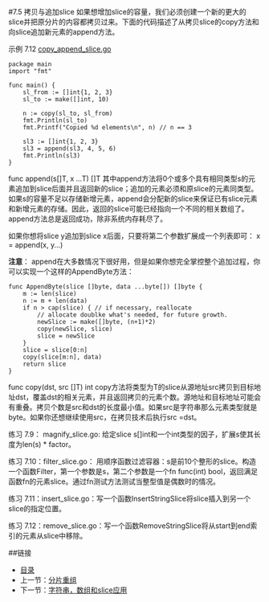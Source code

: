 #7.5 拷贝与追加slice
如果想增加slice的容量，我们必须创建一个新的更大的slice并把原分片的内容都拷贝过来。下面的代码描述了从拷贝slice的copy方法和向slice追加新元素的append方法。

示例 7.12 [copy_append_slice.go](exmaples/chapter_7/copy_append_slice.go)
          
    package main
    import "fmt"
    
    func main() {
    	sl_from := []int{1, 2, 3}
    	sl_to := make([]int, 10)
    
    	n := copy(sl_to, sl_from)
    	fmt.Println(sl_to)
    	fmt.Printf("Copied %d elements\n", n) // n == 3
    
    	sl3 := []int{1, 2, 3}
    	sl3 = append(sl3, 4, 5, 6)
    	fmt.Println(sl3)
    }

func append(s[]T, x ...T) []T 其中append方法将0个或多个具有相同类型s的元素追加到slice后面并且返回新的slice；追加的元素必须和原slice的元素同类型。如果s的容量不足以存储新增元素，append会分配新的slice来保证已有slice元素和新增元素的存储。因此，返回的slice可能已经指向一个不同的相关数组了。append方法总是返回成功，除非系统内存耗尽了。

如果你想将slice y追加到slice x后面，只要将第二个参数扩展成一个列表即可： x = append(x, y...)

**注意**： append在大多数情况下很好用，但是如果你想完全掌控整个追加过程，你可以实现一个这样的AppendByte方法：

	func AppendByte(slice []byte, data ...byte[]) []byte {
		m := len(slice)
		n := m + len(data)
		if n > cap(slice) { // if necessary, reallocate
			// allocate doublke what's needed, for future growth.
			newSlice := make([]byte, (n+1)*2)
			copy(newSlice, slice)
			slice = newSlice
		}
		slice = slice[0:n]
		copy(slice[m:n], data)
		return slice
	}

func copy(dst, src []T) int copy方法将类型为T的slice从源地址src拷贝到目标地址dst，覆盖dst的相关元素，并且返回拷贝的元素个数。源地址和目标地址可能会有重叠。拷贝个数是src和dst的长度最小值。如果src是字符串那么元素类型就是byte。如果你还想继续使用src，在拷贝技术后执行src =dst。

练习 7.9： magnify_slice.go: 给定slice s[]int和一个int类型的因子，扩展s使其长度为len(s) * factor。

练习 7.10：filter_slice.go： 用顺序函数过滤容器：s是前10个整形的slice。构造一个函数Filter，第一个参数是s，第二个参数是一个fn func(int) bool，返回满足函数fn的元素slice。通过fn测试方法测试当整型值是偶数时的情况。

练习 7.11：insert_slice.go：写一个函数InsertStringSlice将slice插入到另一个slice的指定位置。

练习 7.12：remove_slice.go：写一个函数RemoveStringSlice将从start到end索引的元素从slice中移除。

##链接
- [目录](directory.md)
- 上一节：[分片重组](07.4.md)
- 下一节：[字符串，数组和slice应用](07.6.md)